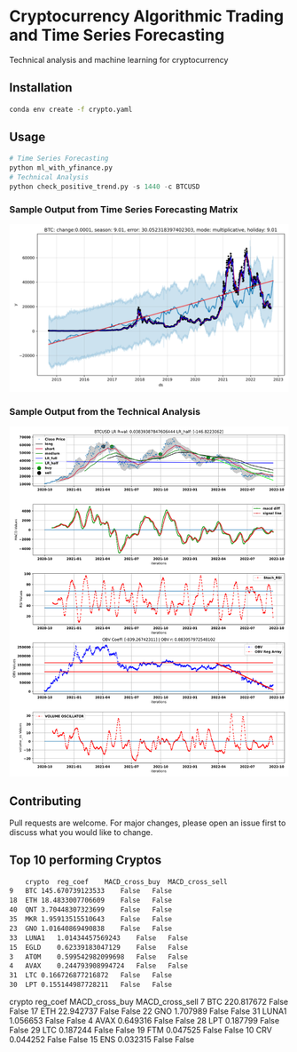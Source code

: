 # Cryptocurrency Algorithmic Trading and Time Series Forecasting

Technical analysis and machine learning for cryptocurrency

## Installation
```bash
conda env create -f crypto.yaml
```

## Usage

```python
# Time Series Forecasting
python ml_with_yfinance.py
# Technical Analysis
python check_positive_trend.py -s 1440 -c BTCUSD
```
### Sample Output from Time Series Forecasting Matrix
![alt text](https://github.com/bszek213/cryptoML/blob/main/forecast_ML/BTC/BTC.png)

### Sample Output from the Technical Analysis
![alt text](https://github.com/bszek213/cryptoML/blob/main/technical_analysis/BTCUSD.svg)

## Contributing
Pull requests are welcome. For major changes, please open an issue first to discuss what you would like to change.

## Top 10 performing Cryptos
```bash
	crypto	reg_coef	MACD_cross_buy	MACD_cross_sell
9	BTC	145.670739123533	False	False
18	ETH	18.4833007706609	False	False
40	QNT	3.70448307323699	False	False
35	MKR	1.95913515510643	False	False
23	GNO	1.01640869490838	False	False
33	LUNA1	1.01434457569243	False	False
15	EGLD	0.62339183047129	False	False
3	ATOM	0.599542982099698	False	False
4	AVAX	0.244793908994724	False	False
31	LTC	0.166726877216872	False	False
30	LPT	0.155144987728211	False	False

```
   crypto    reg_coef  MACD_cross_buy  MACD_cross_sell
7     BTC  220.817672           False            False
17    ETH   22.942737           False            False
22    GNO    1.707989           False            False
31  LUNA1    1.056653           False            False
4    AVAX    0.649316           False            False
28    LPT    0.187799           False            False
29    LTC    0.187244           False            False
19    FTM    0.047525           False            False
10    CRV    0.044252           False            False
15    ENS    0.032315           False            False